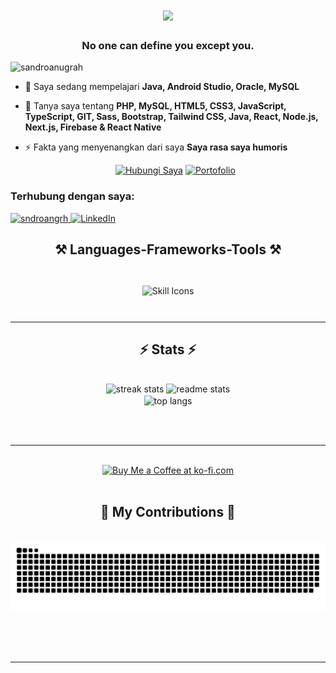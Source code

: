 <h1 align="center">
    <img src="https://readme-typing-svg.herokuapp.com/?font=Righteous&size=35&center=true&vCenter=true&width=500&height=70&duration=4000&lines=Hi+There!+👋;I'm+Sandro+Anugrah+Tambunan;" />
</h1>
<h3 align="center">No one can define you except you.</h3>

<p align="left"> <img src="https://komarev.com/ghpvc/?username=sandroanugrah&label=Profile%20views&color=0e75b6&style=flat" alt="sandroanugrah" /> </p>

- 🌱 Saya sedang mempelajari **Java, Android Studio, Oracle, MySQL**

- 💬 Tanya saya tentang **PHP, MySQL, HTML5, CSS3, JavaScript, TypeScript, GIT, Sass, Bootstrap, Tailwind CSS, Java, React, Node.js, Next.js, Firebase & React Native**

- ⚡ Fakta yang menyenangkan dari saya **Saya rasa saya humoris**

  <p align="center">
  <a href="https://wa.me/+6285363972317" target="_blank"><img src="https://img.shields.io/badge/Hubungi-WhatsApp-green?style=for-the-badge&logo=whatsapp" alt="Hubungi Saya" /></a>
  <a href="https://sandroanugrah.github.io/PORTOFOLIO-SANDRO-V1/" target="_blank"><img src="https://img.shields.io/badge/Portofolio%20Saya-Situs-orange?style=for-the-badge&logo=github" alt="Portofolio" /></a>
</p>

<h3 align="left">Terhubung dengan saya:</h3>
<p align="left">
  <a href="https://instagram.com/sndroangrh" target="blank">
    <img src="https://user-images.githubusercontent.com/74038190/235294013-a33e5c43-a01c-43f6-b44d-a406d8b4ab75.gif" alt="sndroangrh" height="40" />
  </a>
  <a href="https://www.linkedin.com/in/sandro-anugrah-tambunan-69b8a824b/" target="blank">
    <img src="https://user-images.githubusercontent.com/74038190/235294012-0a55e343-37ad-4b0f-924f-c8431d9d2483.gif" alt="LinkedIn" height="40" />
  </a>
</p>
<h2 align="center">⚒️ Languages-Frameworks-Tools ⚒️</h2>
<br/>
<div align="center">
    <img src="https://skillicons.dev/icons?i=bootstrap,c,css,git,html,java,javascript,kotlin,mysql,oracle,photoshop,php,python,sass,react,reactnative,typescript" alt="Skill Icons" style="margin: 10px;" />
</div>
<br/>
<hr/>

<h2 align="center">⚡ Stats ⚡</h2>
<br>
<div align=center>
  <img width=390 src="https://github-readme-streak-stats.herokuapp.com/?user=sandroanugrah&theme=react&border_radius=10" alt="streak stats"/>
  <img width=390 src="https://github-readme-stats.vercel.app/api?username=sandroanugrah&count_private=true&show_icons=true&theme=react&rank_icon=github&border_radius=10" alt="readme stats" />
  <br/>
  <img width=325 align="center" src="https://github-readme-stats.vercel.app/api/top-langs?username=sandroanugrah&langs_count=8&layout=compact&theme=react&border_radius=10&size_weight=0.5&count_weight=0.5" alt="top langs" />
</div>

<br/><br/>

<hr/>

<br/>

<div align="center">
<a href='https://ko-fi.com/V7V4RAK9C' target='_blank'><img height='64' style='border:0px;height:64px;' src='https://storage.ko-fi.com/cdn/kofi1.png?v=3' border='0' alt='Buy Me a Coffee at ko-fi.com' /></a>
</div>

<br/>

<div align="center">
  <h2>🐍 My Contributions 🐍</h2>
  <br>
  <img alt="snake eating my contributions" src="https://raw.githubusercontent.com/salesp07/salesp07/output/github-contribution-grid-snake.svg" />
  
  <br/><br/><br/>
</div>

<hr/>
